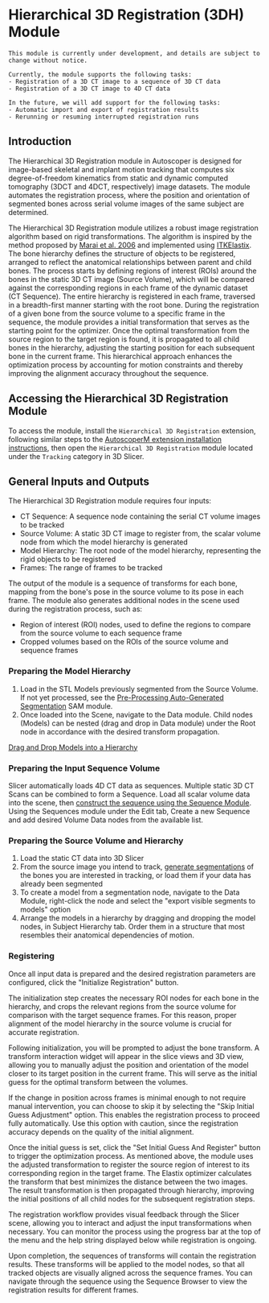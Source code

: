 # Hierarchical 3D Registration (3DH) Module

```{warning}
This module is currently under development, and details are subject to change without notice.

Currently, the module supports the following tasks:
- Registration of a 3D CT image to a sequence of 3D CT data
- Registration of a 3D CT image to 4D CT data

In the future, we will add support for the following tasks:
- Automatic import and export of registration results
- Rerunning or resuming interrupted registration runs
```

## Introduction

The Hierarchical 3D Registration module in Autoscoper is designed for image-based skeletal and implant motion tracking that computes six degree-of-freedom kinematics from static and dynamic computed tomography (3DCT and 4DCT, respectively) image datasets. The module automates the registration process, where the position and orientation of segmented bones across serial volume images of the same subject are determined.

The Hierarchical 3D Registration module utilizes a robust image registration algorithm based on rigid transformations. The algorithm is inspired by the method proposed by [Marai et al. 2006](http://dx.doi.org/10.1109/TMI.2005.862151) and implemented using [ITKElastix](https://elastix.dev/index.php). The bone hierarchy defines the structure of objects to be registered, arranged to reflect the anatomical relationships between parent and child bones. The process starts by defining regions of interest (ROIs) around the bones in the static 3D CT image (Source Volume), which will be compared against the corresponding regions in each frame of the dynamic dataset (CT Sequence). The entire hierarchy is registered in each frame, traversed in a breadth-first manner  starting with the root bone. During the registration of a given bone from the source volume to a specific frame in the sequence, the module provides a initial transformation that serves as the starting point for the optimizer. Once the optimal transformation from the source region to the target region is found, it is propagated to all child bones in the hierarchy, adjusting the starting position for each subsequent bone in the current frame. This hierarchical approach enhances the optimization process by accounting for motion constraints and thereby improving the alignment accuracy throughout the sequence.

## Accessing the Hierarchical 3D Registration Module

To access the module, install the `Hierarchical 3D Registration` extension, following similar steps to the [AutoscoperM extension installation instructions](getting-started.md#installing-autoscoperm), then open the `Hierarchical 3D Registration` module located under the `Tracking` category in 3D Slicer.

## General Inputs and Outputs

The Hierarchical 3D Registration module requires four inputs:

* CT Sequence: A sequence node containing the serial CT volume images to be tracked
* Source Volume: A static 3D CT image to register from, the scalar volume node from which the model hierarchy is generated
* Model Hierarchy: The root node of the model hierarchy, representing the rigid objects to be registered
* Frames: The range of frames to be tracked

The output of the module is a sequence of transforms for each bone, mapping from the bone's pose in the source volume to its pose in each frame. The module also generates additional nodes in the scene used during the registration process, such as:
* Region of interest (ROI) nodes, used to define the regions to compare from the source volume to each sequence frame
* Cropped volumes based on the ROIs of the source volume and sequence frames

### Preparing the Model Hierarchy

1) Load in the STL Models previously segmented from the Source Volume. If not yet processed, see the [Pre-Processing Auto-Generated Segmentation](tutorials/pre-processing-module.md#auto-generated-segmentations) SAM module.
2) Once loaded into the Scene, navigate to the Data module. Child nodes (Models) can be nested (drag and drop in Data module) under the Root node in accordance with the desired transform propagation.

[Drag and Drop Models into a Hierarchy](https://github.com/BrownBiomechanics/Autoscoper/releases/download/docs-resources/model_hier_demo.gif)


### Preparing the Input Sequence Volume

Slicer automatically loads 4D CT data as sequences. Multiple static 3D CT Scans can be combined to form a Sequence. Load all scalar volume data into the scene, then [construct the sequence using the Sequence Module](https://slicer.readthedocs.io/en/latest/user_guide/modules/sequences.html#creating-sequences-from-a-set-of-nodes). Using the Sequences module under the Edit tab, Create a new Sequence and add desired Volume Data nodes from the available list.

<!-- ![Hierarchical 3D Registration Module UI Overview](TODO.png) -->



### Preparing the Source Volume and Hierarchy

1. Load the static CT data into 3D Slicer
2. From the source image you intend to track, [generate segmentations](tutorials/pre-processing-module.md#segmentations) of the bones you are interested in tracking, or load them if your data has already been segmented
3. To create a model from a segmentation node, navigate to the Data Module, right-click the node and select the "export visible segments to models" option
4. Arrange the models in a hierarchy by dragging and dropping the model nodes, in Subject Hierarchy tab. Order them in a structure that most resembles their anatomical dependencies of motion.

<!-- ![Creating a Model Hierarchy in the Data Module](TODO.png) -->

### Registering

Once all input data is prepared and the desired registration parameters are configured, click the "Initialize Registration" button.

The initialization step creates the necessary ROI nodes for each bone in the hierarchy, and crops the relevant regions from the source volume for comparison with the target sequence frames. For this reason, proper alignment of the model hierarchy in the source volume is crucial for accurate registration.

Following initialization, you will be prompted to adjust the bone transform. A transform interaction widget will appear in the slice views and 3D view, allowing you to manually adjust the position and orientation of the model closer to its target position in the current frame. This will serve as the initial guess for the optimal transform between the volumes.

<!-- ![Adjusting the Initial Transform Guess for Registration](TODO.gif) -->

If the change in position across frames is minimal enough to not require manual intervention, you can choose to skip it by selecting the "Skip Initial Guess Adjustment" option. This enables the registration process to proceed fully automatically. Use this option with caution, since the registration accuracy depends on the quality of the initial alignment.

Once the initial guess is set, click the "Set Initial Guess And Register" button to trigger the optimization process. As mentioned above, the module uses the adjusted transformation to register the source region of interest to its corresponding region in the target frame. The Elastix optimizer calculates the transform that best minimizes the distance between the two images. The result transformation is then propagated through hierarchy, improving the initial positions of all child nodes for the subsequent registration steps.

The registration workflow provides visual feedback through the Slicer scene, allowing you to interact and adjust the input transformations when necessary. You can monitor the process using the progress bar at the top of the menu and the help string displayed below while registration is ongoing.

Upon completion, the sequences of transforms will contain the registration results. These transforms will be applied to the model nodes, so that all tracked objects are visually aligned across the sequence frames. You can navigate through the sequence using the Sequence Browser to view the registration results for different frames.

<!-- ![3D CT Registration Results](TODO.gif) -->
<!-- ![4D CT Registration Results](TODO.gif) -->
